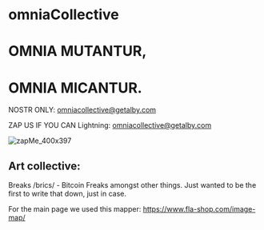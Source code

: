 # omniaCollective

# OMNIA MUTANTUR,
# OMNIA MICANTUR.

NOSTR ONLY:    omniacollective@getalby.com


ZAP US IF YOU CAN
Lightning:    omniacollective@getalby.com


![zapMe_400x397](https://github.com/user-attachments/assets/7d8768a1-9802-4943-a38a-ba2a1eb2216d)


## Art collective: 
Breaks /brics/ - Bitcoin Freaks amongst other things. Just wanted to be the first to write that down, just in case.

For the main page we used this mapper:  https://www.fla-shop.com/image-map/
